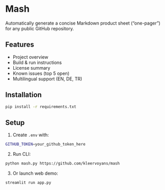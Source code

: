 # Mash

Automatically generate a concise Markdown product sheet (“one-pager”) for any public GitHub repository.

## Features
- Project overview
- Build & run instructions
- License summary
- Known issues (top 5 open)
- Multilingual support (EN, DE, TR)

## Installation
```bash
pip install -r requirements.txt
```

## Setup
1. Create `.env` with:
```bash
GITHUB_TOKEN=your_github_token_here
```
2. Run CLI:
```bash
python mash.py https://github.com/kleervoyans/mash
```
3. Or launch web demo:
```bash
streamlit run app.py
```
